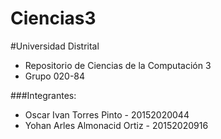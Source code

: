 # Ciencias3
#Universidad Distrital
- Repositorio de Ciencias de la Computación 3
- Grupo 020-84

###Integrantes:
- Oscar Ivan Torres Pinto - 20152020044
- Yohan Arles Almonacid Ortiz - 20152020916 
